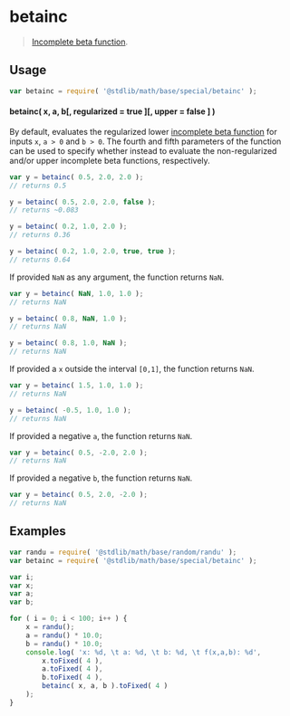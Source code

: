 betainc
===

> [Incomplete beta function][incomplete-beta-function].


<!-- <intro> -->

<!-- </intro> -->


<!-- <usage> -->

## Usage

``` javascript
var betainc = require( '@stdlib/math/base/special/betainc' );
```

#### betainc( x, a, b[, regularized = true ][, upper = false ] )

By default, evaluates the regularized lower [incomplete beta function][incomplete-beta-function] for inputs `x`, `a > 0` and `b > 0`. The fourth and fifth parameters of the function can be used to specify whether instead to evaluate the non-regularized and/or upper incomplete beta functions, respectively.

``` javascript
var y = betainc( 0.5, 2.0, 2.0 );
// returns 0.5

y = betainc( 0.5, 2.0, 2.0, false );
// returns ~0.083

y = betainc( 0.2, 1.0, 2.0 );
// returns 0.36

y = betainc( 0.2, 1.0, 2.0, true, true );
// returns 0.64
```

If provided `NaN` as any argument, the function returns `NaN`.

``` javascript
var y = betainc( NaN, 1.0, 1.0 );
// returns NaN

y = betainc( 0.8, NaN, 1.0 );
// returns NaN

y = betainc( 0.8, 1.0, NaN );
// returns NaN
```

If provided a `x` outside the interval `[0,1]`, the function returns `NaN`.

``` javascript
var y = betainc( 1.5, 1.0, 1.0 );
// returns NaN

y = betainc( -0.5, 1.0, 1.0 );
// returns NaN
```

If provided a negative `a`, the function returns `NaN`.

``` javascript
var y = betainc( 0.5, -2.0, 2.0 );
// returns NaN
```

If provided a negative `b`, the function returns `NaN`.

``` javascript
var y = betainc( 0.5, 2.0, -2.0 );
// returns NaN
```

<!-- </usage> -->


<!-- <examples> -->

## Examples

``` javascript
var randu = require( '@stdlib/math/base/random/randu' );
var betainc = require( '@stdlib/math/base/special/betainc' );

var i;
var x;
var a;
var b;

for ( i = 0; i < 100; i++ ) {
	x = randu();
	a = randu() * 10.0;
	b = randu() * 10.0;
	console.log( 'x: %d, \t a: %d, \t b: %d, \t f(x,a,b): %d',
		x.toFixed( 4 ),
		a.toFixed( 4 ),
		b.toFixed( 4 ),
		betainc( x, a, b ).toFixed( 4 )
	);
}
```

<!-- </examples> -->


<!-- <links> -->

[incomplete-beta-function]: https://en.wikipedia.org/wiki/Incomplete_beta_function

<!-- </links> -->
